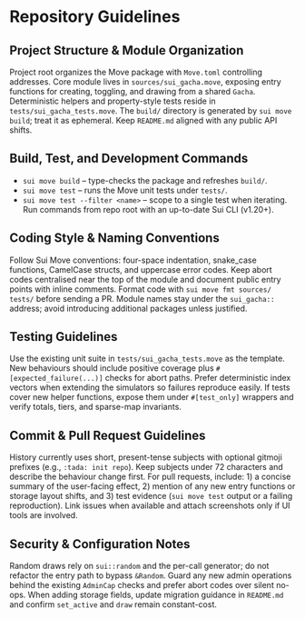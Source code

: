 # Repository Guidelines

## Project Structure & Module Organization
Project root organizes the Move package with `Move.toml` controlling addresses. Core module lives in `sources/sui_gacha.move`, exposing entry functions for creating, toggling, and drawing from a shared `Gacha`. Deterministic helpers and property-style tests reside in `tests/sui_gacha_tests.move`. The `build/` directory is generated by `sui move build`; treat it as ephemeral. Keep `README.md` aligned with any public API shifts.

## Build, Test, and Development Commands
- `sui move build` – type-checks the package and refreshes `build/`.
- `sui move test` – runs the Move unit tests under `tests/`.
- `sui move test --filter <name>` – scope to a single test when iterating.
Run commands from repo root with an up-to-date Sui CLI (v1.20+).

## Coding Style & Naming Conventions
Follow Sui Move conventions: four-space indentation, snake_case functions, CamelCase structs, and uppercase error codes. Keep abort codes centralised near the top of the module and document public entry points with inline comments. Format code with `sui move fmt sources/ tests/` before sending a PR. Module names stay under the `sui_gacha::` address; avoid introducing additional packages unless justified.

## Testing Guidelines
Use the existing unit suite in `tests/sui_gacha_tests.move` as the template. New behaviours should include positive coverage plus `#[expected_failure(...)]` checks for abort paths. Prefer deterministic index vectors when extending the simulators so failures reproduce easily. If tests cover new helper functions, expose them under `#[test_only]` wrappers and verify totals, tiers, and sparse-map invariants.

## Commit & Pull Request Guidelines
History currently uses short, present-tense subjects with optional gitmoji prefixes (e.g., `:tada: init repo`). Keep subjects under 72 characters and describe the behaviour change first. For pull requests, include: 1) a concise summary of the user-facing effect, 2) mention of any new entry functions or storage layout shifts, and 3) test evidence (`sui move test` output or a failing reproduction). Link issues when available and attach screenshots only if UI tools are involved.

## Security & Configuration Notes
Random draws rely on `sui::random` and the per-call generator; do not refactor the entry path to bypass `&Random`. Guard any new admin operations behind the existing `AdminCap` checks and prefer abort codes over silent no-ops. When adding storage fields, update migration guidance in `README.md` and confirm `set_active` and `draw` remain constant-cost.

